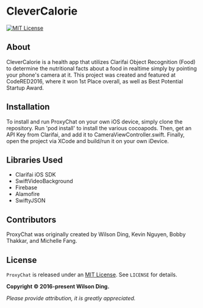 # CleverCalorie

[![MIT License](https://img.shields.io/badge/license-MIT-blue.svg)][mitLink]

## About

CleverCalorie is a health app that utilizes Clarifai Object Recognition (Food) to determine the nutritional facts about a food in realtime simply by pointing your phone's camera at it. This project was created and featured at CodeRED2016, where it won 1st Place overall, as well as Best Potential Startup Award.

## Installation

To install and run ProxyChat on your own iOS device, simply clone the repository. Run 'pod install' to install the various cocoapods. Then, get an API Key from Clarifai, and add it to CameraViewController.swift. Finally, open the project via XCode and build/run it on your own iDevice.

## Libraries Used

- Clarifai iOS SDK
- SwiftVideoBackground
- Firebase
- Alamofire
- SwiftyJSON

## Contributors

ProxyChat was originally created by Wilson Ding, Kevin Nguyen, Bobby Thakkar, and Michelle Fang.

## License

`ProxyChat` is released under an [MIT License][mitLink]. See `LICENSE` for details.

**Copyright &copy; 2016-present Wilson Ding.**

*Please provide attribution, it is greatly appreciated.*

[mitLink]:http://opensource.org/licenses/MIT
